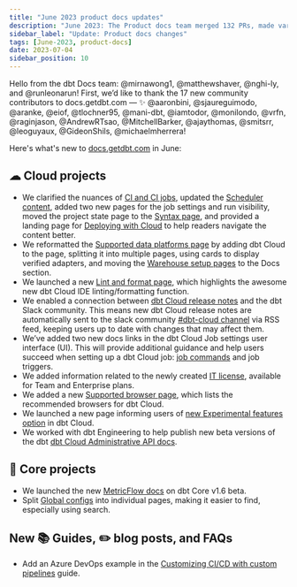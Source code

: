```yaml
---
title: "June 2023 product docs updates"
description: "June 2023: The Product docs team merged 132 PRs, made various updates to dbt Cloud and Core, such as the Deploy sidebar, Supported platforms page, added a landing page on the References section, added an ADO example to the CI/CD guide, and more"
sidebar_label: "Update: Product docs changes"
tags: [June-2023, product-docs]
date: 2023-07-04
sidebar_position: 10
---
```


Hello from the dbt Docs team: @mirnawong1, @matthewshaver, @nghi-ly, and @runleonarun! First, we’d like to thank the 17 new community contributors to docs.getdbt.com &mdash; ✨ @aaronbini, @sjaureguimodo, @aranke, @eiof, @tlochner95, @mani-dbt, @iamtodor, @monilondo, @vrfn, @raginjason, @AndrewRTsao, @MitchellBarker, @ajaythomas, @smitsrr, @leoguyaux, @GideonShils, @michaelmherrera!

Here's what's new to [docs.getdbt.com](http://docs.getdbt.com/) in June:

## ☁ Cloud projects

- We clarified the nuances of [CI and CI jobs](/docs/deploy/continuous-integration), updated the [Scheduler content](/docs/deploy/job-scheduler), added two new pages for the job settings and run visibility, moved the project state page to the [Syntax page](/reference/node-selection/syntax), and provided a landing page for [Deploying with Cloud](/docs/deploy/jobs) to help readers navigate the content better.
- We reformatted the [Supported data platforms page](/docs/supported-data-platforms) by adding dbt Cloud to the page, splitting it into multiple pages, using cards to display verified adapters, and moving the [Warehouse setup pages](/docs/core/connect-data-platform/about-core-connections) to the Docs section. 
- We launched a new [Lint and format page](/docs/cloud/dbt-cloud-ide/lint-format), which highlights the awesome new dbt Cloud IDE linting/formatting function.
- We enabled a connection between [dbt Cloud release notes](/docs/dbt-versions/dbt-cloud-release-notes) and the dbt Slack community. This means new dbt Cloud release notes are automatically sent to the slack community [#dbt-cloud channel](https://getdbt.slack.com/archives/CMZ2V0X8V) via RSS feed, keeping users up to date with changes that may affect them. 
- We’ve added two new docs links in the dbt Cloud Job settings user interface (UI). This will provide additional guidance and help users succeed when setting up a dbt Cloud job: [job commands](/docs/deploy/job-commands) and job triggers.    
- We added information related to the newly created [IT license](/docs/cloud/manage-access/about-user-access#license-based-access-control), available for Team and Enterprise plans. 
- We added a new [Supported browser page](/docs/cloud/about-cloud/browsers), which lists the recommended browsers for dbt Cloud.
- We launched a new page informing users of [new Experimental features option](/docs/dbt-versions/experimental-features) in dbt Cloud.
- We worked with dbt Engineering to help publish new beta versions of the dbt [dbt Cloud Administrative API docs](/docs/dbt-cloud-apis/admin-cloud-api). 


## 🎯 Core projects

- We launched the new [MetricFlow docs](/docs/build/build-metrics-intro) on dbt Core v1.6 beta.
- Split [Global configs](reference/global-configs/about-global-configs) into individual pages, making it easier to find, especially using search. 


## New 📚 Guides, ✏️ blog posts, and FAQs

- Add an Azure DevOps example in the [Customizing CI/CD with custom pipelines](/guides/custom-cicd-pipelines) guide.
